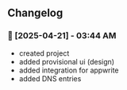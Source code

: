 ## Changelog

### 🔗 [2025-04-21] - 03:44 AM

- created project
- added provisional ui (design)
- added integration for appwrite
- added DNS entries
